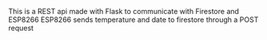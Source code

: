 This is a REST api made with Flask to communicate with Firestore and ESP8266
ESP8266 sends temperature and date to firestore through a POST request
